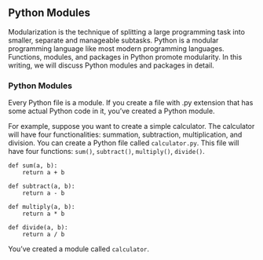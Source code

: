 ## Python Modules

Modularization is the technique of splitting a large programming task into smaller, separate and manageable subtasks. Python is a modular programming language like most modern programming languages. Functions, modules, and packages in Python promote modularity. In this writing, we will discuss Python modules and packages in detail.


### Python Modules

Every Python file is a module. If you create a file with .py extension that has some actual Python code in it, you’ve created a Python module.

For example, suppose you want to create a simple calculator. The calculator will have four functionalities: summation, subtraction, multiplication, and division. You can create a Python file called ```calculator.py```. This file will have four functions: ```sum()```, ```subtract()```, ```multiply()```, ```divide()```.


```
def sum(a, b):
    return a + b

def subtract(a, b):
    return a - b

def multiply(a, b):
    return a * b

def divide(a, b):
    return a / b

```
You’ve created a module called ```calculator```.
